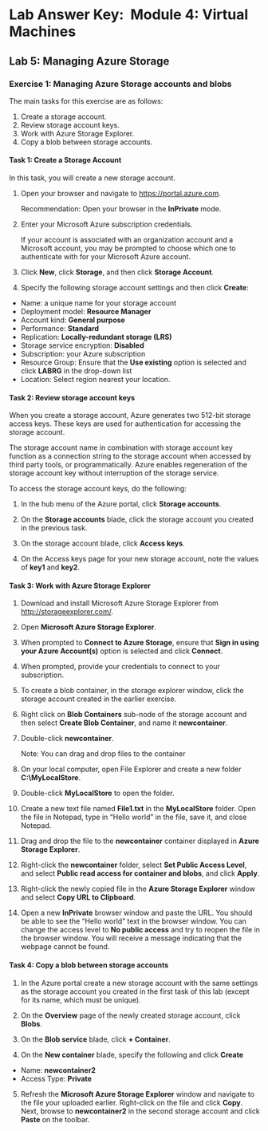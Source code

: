 # Lab Answer Key:  Module 4: Virtual Machines
## Lab 5: Managing Azure Storage
  
### Exercise 1: Managing Azure Storage accounts and blobs
  
The main tasks for this exercise are as follows:

1. Create a storage account.
2. Review storage account keys.
3. Work with Azure Storage Explorer.
4. Copy a blob between storage accounts.

#### Task 1: Create a Storage Account

In this task, you will create a new storage account.

1. Open your browser and navigate to https://portal.azure.com. 

    Recommendation: Open your browser in the **InPrivate** mode.

2. Enter your Microsoft Azure subscription credentials.

    If your account is associated with an organization account and a Microsoft account, you may be prompted to choose which one to authenticate with for your Microsoft Azure account.

3. Click **New**, click **Storage**, and then click **Storage Account**.

4. Specify the following storage account settings and then click **Create**:

- Name: a unique name for your storage account
- Deployment model: **Resource Manager**
- Account kind: **General purpose**
- Performance: **Standard**
- Replication: **Locally-redundant storage (LRS)**
- Storage service encryption: **Disabled**
- Subscription: your Azure subscription
- Resource Group: Ensure that the **Use existing** option is selected and click **LABRG** in the drop-down list
- Location: Select region nearest your location.

#### Task 2: Review storage account keys

When you create a storage account, Azure generates two 512-bit storage access keys. These keys are used for authentication for accessing the storage account.

The storage account name in combination with storage account key function as a connection string to the storage account when accessed by third party tools, or programmatically.  Azure enables regeneration of the storage account key without interruption of the storage service.

To access the storage account keys, do the following:

1. In the hub menu of the Azure portal, click **Storage accounts**.

2. On the **Storage accounts** blade, click the storage account you created in the previous task.

3. On the storage account blade, click **Access keys**.

4. On the Access keys page for your new storage account, note the values of **key1** and **key2**.


#### Task 3: Work with Azure Storage Explorer

1. Download and install Microsoft Azure Storage Explorer from http://storageexplorer.com/.
 
2. Open **Microsoft Azure Storage Explorer**.

3. When prompted to **Connect to Azure Storage**, ensure that **Sign in using your Azure Account(s)** option is selected and click **Connect**.

4. When prompted, provide your credentials to connect to your subscription.

5. To create a blob container, in the storage explorer window, click the storage account created in the earlier exercise. 

6. Right click on **Blob Containers** sub-node of the storage account and then select **Create Blob Container**, and name it **newcontainer**.

7. Double-click **newcontainer**.

    Note: You can drag and drop files to the container

8. On your local computer, open File Explorer and create a new folder **C:\MyLocalStore**.

9. Double-click **MyLocalStore** to open the folder.

10. Create a new text file named **File1.txt** in the **MyLocalStore** folder. Open the file in Notepad, type in “Hello world” in the file, save it, and close Notepad.

11. Drag and drop the file to the **newcontainer** container displayed in **Azure Storage Explorer**.

12. Right-click the **newcontainer** folder, select **Set Public Access Level**, and select **Public read access for container and blobs**, and click **Apply**.

13. Right-click the newly copied file in the **Azure Storage Explorer** window and select **Copy URL to Clipboard**.

14. Open a new **InPrivate** browser window and paste the URL. You should be able to see the “Hello world” text in the browser window. You can change the access level to **No public access** and try to reopen the file in the browser window. You will receive a message indicating that the webpage cannot be found.


#### Task 4: Copy a blob between storage accounts

1. In the Azure portal create a new storage account with the same settings as the storage account you created in the first task of this lab (except for its name, which must be unique).

2. On the **Overview** page of the newly created storage account, click **Blobs**. 

3. On the **Blob service** blade, click **+ Container**. 

4. On the **New container** blade, specify the following and click **Create**

- Name: **newcontainer2**
- Access Type: **Private**

5. Refresh the **Microsoft Azure Storage Explorer** window and navigate to the file your uploaded earlier. Right-click on the file and click **Copy**. Next, browse to **newcontainer2** in the second storage account and click **Paste** on the toolbar.
